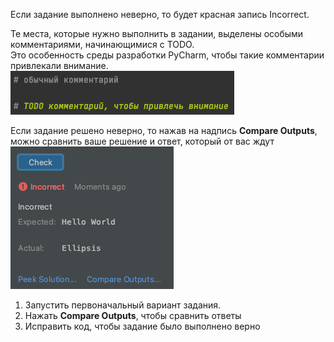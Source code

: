 Если задание выполнено неверно, то будет красная запись Incorrect.

Те места, которые нужно выполнить в задании, выделены особыми комментариями, начинающимися с TODO.  
Это особенность среды разработки PyCharm, чтобы такие комментарии привлекали внимание.
![img.png](img.png)

Если задание решено неверно, то нажав на надпись **Compare Outputs**, 
можно сравнить ваше решение и ответ, который от вас ждут
![img_1.png](img_1.png)

1. Запустить первоначальный вариант задания.
2. Нажать **Compare Outputs**, чтобы сравнить ответы
3. Исправить код, чтобы задание было выполнено верно
